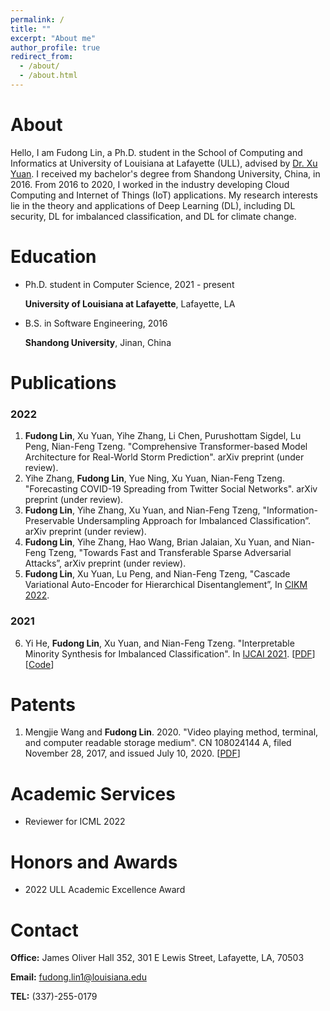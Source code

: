 ```yaml
---
permalink: /
title: ""
excerpt: "About me"
author_profile: true
redirect_from: 
  - /about/
  - /about.html
---
```


# About

Hello, I am Fudong Lin, a Ph.D. student in the School of Computing and Informatics at University of Louisiana at Lafayette (ULL), advised by [Dr. Xu Yuan](https://people.cmix.louisiana.edu/yuan/index.html). I received my bachelor's degree from Shandong University, China, in 2016. From 2016 to 2020, I worked in the industry developing Cloud Computing and Internet of Things (IoT) applications. My research interests lie in the theory and applications of Deep Learning (DL), including DL security, DL for imbalanced classification, and DL for climate change.



# Education

- Ph.D. student in Computer Science, 2021 - present

  **University of Louisiana at Lafayette**,  Lafayette, LA

- B.S. in Software Engineering, 2016

  **Shandong University**, Jinan, China





# Publications

### 2022

1. **Fudong Lin**, Xu Yuan, Yihe Zhang, Li Chen, Purushottam Sigdel, Lu Peng, Nian-Feng Tzeng. "Comprehensive Transformer-based Model Architecture for Real-World Storm Prediction". arXiv preprint (under review).
2. Yihe Zhang, **Fudong Lin**, Yue Ning, Xu Yuan, Nian-Feng Tzeng. "Forecasting COVID-19 Spreading from Twitter Social Networks". arXiv preprint (under review).
3. **Fudong Lin**, Yihe Zhang, Xu Yuan, and Nian-Feng Tzeng, "Information-Preservable Undersampling Approach
  for Imbalanced Classification”. arXiv preprint (under review).
4. **Fudong Lin**, Yihe Zhang, Hao Wang, Brian Jalaian, Xu Yuan, and Nian-Feng Tzeng, "Towards Fast and Transferable Sparse Adversarial Attacks”, arXiv preprint (under review).
5. **Fudong Lin**, Xu Yuan, Lu Peng, and Nian-Feng Tzeng, "Cascade Variational Auto-Encoder for Hierarchical
  Disentanglement”, In [CIKM 2022](https://www.cikm2022.org/).



### 2021

6. Yi He, **Fudong Lin**, Xu Yuan, and Nian-Feng Tzeng. "Interpretable Minority Synthesis for Imbalanced Classification". In [IJCAI 2021](https://ijcai-21.org/). [[PDF](https://www.ijcai.org/proceedings/2021/0350.pdf)] [[Code](https://github.com/fudonglin/IMSIC)]



# Patents

1. Mengjie Wang and **Fudong Lin**. 2020. "Video playing method, terminal, and computer readable storage medium".
  CN 108024144 A, filed November 28, 2017, and issued July 10, 2020. [[PDF](https://patentimages.storage.googleapis.com/cc/18/48/9873970a1c3d21/CN108024144A.pdf)]



# Academic Services

- Reviewer for ICML 2022



# Honors and Awards

- 2022 ULL Academic Excellence Award



# Contact

**Office:**  James Oliver Hall 352, 301 E Lewis Street, Lafayette, LA, 70503

**Email:** fudong.lin1@louisiana.edu

**TEL:** (337)-255-0179
